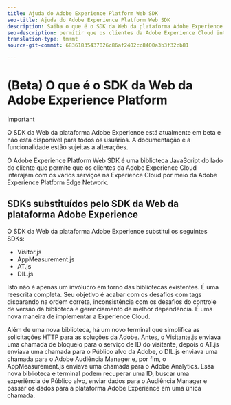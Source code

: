 ```yaml
---
title: Ajuda do Adobe Experience Platform Web SDK
seo-title: Ajuda do Adobe Experience Platform Web SDK
description: Saiba o que é o SDK da Web da plataforma Adobe Experience e como ele pode ser usado.
seo-description: permitir que os clientes da Adobe Experience Cloud interajam com os vários serviços na Experience Cloud
translation-type: tm+mt
source-git-commit: 68361835437026c86af2402cc8400a3b3f32cb81

---
```



# (Beta) O que é o SDK da Web da Adobe Experience Platform

>[!IMPORTANT]
>
>O SDK da Web da plataforma Adobe Experience está atualmente em beta e não está disponível para todos os usuários. A documentação e a funcionalidade estão sujeitas a alterações.

O Adobe Experience Platform Web SDK é uma biblioteca JavaScript do lado do cliente que permite que os clientes da Adobe Experience Cloud interajam com os vários serviços na Experience Cloud por meio da Adobe Experience Platform Edge Network.

## SDKs substituídos pelo SDK da Web da plataforma Adobe Experience

O SDK da Web da plataforma Adobe Experience substitui os seguintes SDKs:

* Visitor.js
* AppMeasurement.js
* AT.js
* DIL.js

Isto não é apenas um invólucro em torno das bibliotecas existentes. É uma reescrita completa. Seu objetivo é acabar com os desafios com tags disparando na ordem correta, inconsistência com os desafios do controle de versão da biblioteca e gerenciamento de melhor dependência. É uma nova maneira de implementar a Experience Cloud.

Além de uma nova biblioteca, há um novo terminal que simplifica as solicitações HTTP para as soluções da Adobe. Antes, o Visitante.js enviava uma chamada de bloqueio para o serviço de ID do visitante, depois o AT.js enviava uma chamada para o Público alvo da Adobe, o DIL.js enviava uma chamada para o Adobe Audiência Manager e, por fim, o AppMeasurement.js enviava uma chamada para o Adobe Analytics. Essa nova biblioteca e terminal podem recuperar uma ID, buscar uma experiência de Público alvo, enviar dados para o Audiência Manager e passar os dados para a plataforma Adobe Experience em uma única chamada.